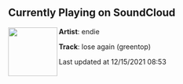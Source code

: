 ## Currently Playing on SoundCloud

[<img align="left" width="100" src="https://i1.sndcdn.com/artworks-woMlHewCJkrPDyS2-yBkAlA-t500x500.jpg">](https://soundcloud.com/1endie/loseagain)

**Artist**: endie 

**Track**: lose again (greentop)

Last updated at 12/15/2021 08:53
